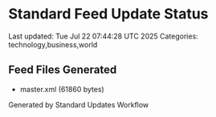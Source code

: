 # Standard Feed Update Status
Last updated: Tue Jul 22 07:44:28 UTC 2025
Categories: technology,business,world

## Feed Files Generated
- master.xml (61860 bytes)

Generated by Standard Updates Workflow
